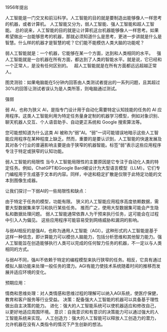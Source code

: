 1956年提出

人工智能是一门交叉和前沿科学。人工智能的目的就是要制造出能够像人一样思考的机器，或者计算机。
人工智能又分为，弱人工智能、强人工智能和超人工智能。
总的说来，人工智能的目的就是让计算机这台机器能够像人一样思考。如果希望做出一台能够思考的机器，那就必须知道什么是思考，更进一步讲就是什么是智慧。什么样的机器才是智慧的呢？它们能不能模仿人类大脑的功能呢？

弱人工智能就是：一个机器，它能够在某一个方面，达到和人类相同的水平。
 
强人工智能就是一台机器在所有方面，都达到了人类的智能水平。就是说，它已经和一个正常人，是没有任何区别的。
 
超人工智能就是在所有方面都远远超越正常人。

图灵测验：如果电脑能在5分钟内回答由人类测试者提出的一系列问题，且其超过30%的回答让测试者误认为是人类所答，则电脑通过测试。


强弱

弱 AI，也称为狭义 AI，是指专门设计用于自动化需要特定认知技能的任务的 AI 应用程序。这类人工智能利用为特定任务量身定制的机器学习模型，例如对象识别、聊天机器人交互、个人语音助手、自动更正系统和 Google 搜索算法等。

您可能想知道为什么这类 AI 被称为“弱”AI。“弱”一词可能错误地暗示这些人工智能应用程序在某种程度上缺乏。然而，重要的是要认识到，人工智能的快速发展及其对各个行业的普遍影响主要是由于狭窄的机器智能。标签“弱”表示这些应用程序专注于特定或狭窄的认知功能。


弱人工智能的局限性
当今人工智能局限性的主要原因是它专注于自动化人类的特定任务。例如，ChatGPT和Google Bard被设计为大型语言模型（LLM）。它们专门编程用于生成基于文本的内容。同样，中途和稳定扩散是仅限于此特定功能的文本到图像生成器。

让我们探讨一下弱AI的一些局限性和缺点：

由于特定于任务的模型，功能有限。
狭义的人工智能应用程序高度依赖数据，需要大型数据集来学习和执行某些任务。
推而广之，使用大型数据集可能会产生隐私和数据处理问题。
弱人工智能通常依靠人为干预来执行任务，这可能会在过程中引入人为偏见。
这些应用程序可能容易受到网络威胁和漏洞的影响。

与弱AI相反的是强AI，也称为通用人工智能（AGI）。这种形式的人工智能是基于这样一种信念，即计算能力可以模仿人脑能力，包括分析思维和其他智力能力。强人工智能旨在创造能够执行人类可以完成的任何智力任务的机器，不一定以与人类相同的方式。

与弱AI不同，强AI不依赖于特定的编程模型来执行狭窄的任务。相反，它具有通过模拟人脑功能来处理一般任务的潜力。AGI有能力使技术系统随着时间的推移而发展并适应环境的变化。

预期应用：

情商和思维处理：对人类情感和思维过程的理解可以纳入AGI系统，使医疗保健，教育和客户服务等行业受益。
决策：配备强大人工智能的机器可以具备基于理性做出自主决策的能力。
进化：强大的人工智能系统可以使机器适应和修改自己，以更好地适应周围环境。
意识：自我意识和有意识的决策能力可以通过强大的人工智能系统来实现。
人工创造力：强大的人工智能可以释放人工创造力的潜力，允许机器在没有人类指令的情况下产生创新的想法。

